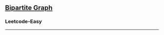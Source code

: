 <h2><a href="https://leetcode.com/problems/is-graph-bipartite/">Bipartite Graph
</a></h2><h3>Leetcode-Easy</h3><hr>
